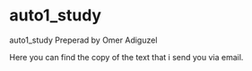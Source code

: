 # auto1_study
auto1_study
Preperad by Omer Adiguzel

Here you can find the copy of the text that i send you via email.
